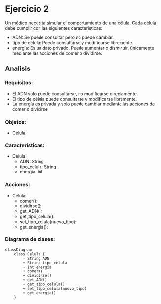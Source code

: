 # Ejercicio 2 
Un médico necesita simular el comportamiento de una célula. Cada célula debe cumplir con las siguientes características:
- ADN: Se puede consultar pero no puede cambiar.
- tipo de célula: Puede consultarse y modificarse libremente.
- energía: Es un dato privado. Puede aumentar o disminuir, únicamente mediante las acciones de comer o dividirse.

## Analisis
### Requisitos:

- El ADN solo puede consultarse, no modificarse directamente.
- El tipo de célula puede consultarse y modificarse libremente.
- La energía es privada y solo puede cambiar mediante las acciones de comer o dividirse

### Objetos:
- Celula
### Características:
- Celula:
    - ADN: String
    - tipo_celula: String
    - energia: int

### Acciones:
- Celula:
    - comer(): 
    - dividirse(): 
    - get_ADN(): 
    - get_tipo_celula(): 
    - set_tipo_celula(nuevo_tipo): 
    - get_energia(): 

### Diagrama de clases:

```mermaid
classDiagram
    class Celula {
        - String ADN
        + String tipo_celula
        - int energia
        + comer()
        + dividirse()
        + get_ADN()
        + get_tipo_celula()
        + set_tipo_celula(nuevo_tipo)
        + get_energia()
    }
```
